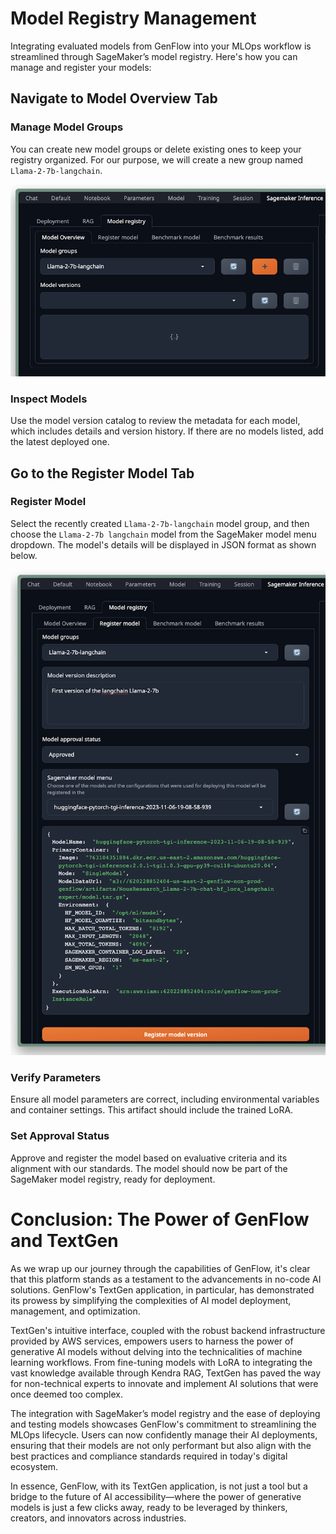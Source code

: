 # Model Registry Management

Integrating evaluated models from GenFlow into your MLOps workflow is streamlined through SageMaker’s model registry. Here's how you can manage and register your models:

## Navigate to Model Overview Tab

### Manage Model Groups

You can create new model groups or delete existing ones to keep your registry organized. For our purpose, we will create a new group named `Llama-2-7b-langchain`.

![Model Overview](imgs/model_registry.png)

### Inspect Models

Use the model version catalog to review the metadata for each model, which includes details and version history. If there are no models listed, add the latest deployed one.

## Go to the Register Model Tab

### Register Model

Select the recently created `Llama-2-7b-langchain` model group, and then choose the `Llama-2-7b langchain` model from the SageMaker model menu dropdown. The model's details will be displayed in JSON format as shown below.

![Register Model](imgs/model_registry_register.png)

### Verify Parameters

Ensure all model parameters are correct, including environmental variables and container settings. This artifact should include the trained LoRA.

### Set Approval Status

Approve and register the model based on evaluative criteria and its alignment with our standards. The model should now be part of the SageMaker model registry, ready for deployment.

# Conclusion: The Power of GenFlow and TextGen

As we wrap up our journey through the capabilities of GenFlow, it's clear that this platform stands as a testament to the advancements in no-code AI solutions. GenFlow's TextGen application, in particular, has demonstrated its prowess by simplifying the complexities of AI model deployment, management, and optimization.

TextGen's intuitive interface, coupled with the robust backend infrastructure provided by AWS services, empowers users to harness the power of generative AI models without delving into the technicalities of machine learning workflows. From fine-tuning models with LoRA to integrating the vast knowledge available through Kendra RAG, TextGen has paved the way for non-technical experts to innovate and implement AI solutions that were once deemed too complex.

The integration with SageMaker’s model registry and the ease of deploying and testing models showcases GenFlow's commitment to streamlining the MLOps lifecycle. Users can now confidently manage their AI deployments, ensuring that their models are not only performant but also align with the best practices and compliance standards required in today's digital ecosystem.

In essence, GenFlow, with its TextGen application, is not just a tool but a bridge to the future of AI accessibility—where the power of generative models is just a few clicks away, ready to be leveraged by thinkers, creators, and innovators across industries.